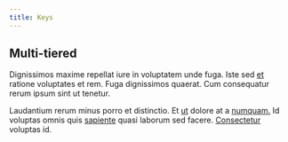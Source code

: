 ```yaml
---
title: Keys
---
```


## Multi-tiered

Dignissimos maxime repellat iure in voluptatem unde fuga. Iste sed [et](/facere/temporibus/possimus/markets.md) ratione voluptates et rem. Fuga dignissimos quaerat. Cum consequatur rerum ipsum sint ut tenetur.

Laudantium rerum minus porro et distinctio. Et [ut](/facere/temporibus/adipisci/molestias/ftp.md) dolore at a [numquam.](/consequatur/architecto/best_of_breed_sas.md) Id voluptas omnis quis [sapiente](/consequatur/architecto/specialist_direct.md) quasi laborum sed facere. [Consectetur](/facere/incredible_users.md) voluptas id.
